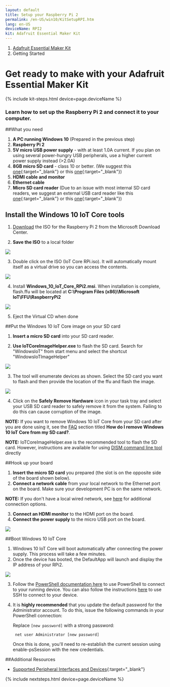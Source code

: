 ```yaml
---
layout: default
title: Setup your Raspberry Pi 2
permalink: /en-US/win10/KitSetupRPI.htm
lang: en-US
deviceName: RPI2
kit: Adafruit Essential Maker Kit
---
```

<ol class="breadcrumb">
  <li><a href="{{site.baseurl}}/{{page.lang}}/AdafruitMakerKit.htm">Adafruit Essential Maker Kit</a></li>
  <li class="active">Getting Started</li>
</ol>

<h1 class="maker-kit">Get ready to make with your Adafruit Essential Maker Kit</h1>

{% include kit-steps.html device=page.deviceName %}

<h3 class="maker-kit">Learn how to set up the Raspberry Pi 2 and connect it to your computer.</h3>

##What you need

1. **A PC running Windows 10** (Prepared in the previous step)
1. **Raspberry Pi 2**
1. **5V micro USB power supply** - with at least 1.0A current.
    If you plan on using several power-hungry USB peripherals, use a higher current power supply instead (>2.0A)
1. <a name="RPi2_SDcard"></a>**8GB micro SD card** - class 10 or better. (We suggest this [one](http://www.amazon.com/gp/product/B00IVPU786){:target="_blank"} or this [one](http://www.amazon.com/SanDisk-Ultra-Micro-SDHC-16GB/dp/9966573445){:target="_blank"})
1. **HDMI cable and monitor**
1. **Ethernet cable**
1. **Micro SD card reader** (Due to an issue with most internal SD card readers, we suggest an external USB card reader like this [one](http://www.amazon.com/dp/B009D79VH4){:target="_blank"} or this [one](http://www.amazon.com/dp/B0096FB5CW){:target="_blank"})

## Install the Windows 10 IoT Core tools

1. [Download](http://go.microsoft.com/fwlink/?LinkId=616847) the ISO for the Raspberry Pi 2 from the Microsoft Download Center.

2. **Save the ISO** to a local folder

  <img class="image-border" src="{{site.baseurl}}/images/SetupRPI/Iso.PNG">

3. Double click on the ISO (IoT Core RPi.iso). It will automatically mount itself as a virtual drive so you can access the contents.

  <img class="image-border" src="{{site.baseurl}}/images/SetupRPI/MSI.PNG">

4. Install **Windows_10_IoT_Core_RPi2.msi**. When installation is complete, flash.ffu will be located at **C:\Program Files (x86)\Microsoft IoT\FFU\RaspberryPi2**

  <img class="image-border" src="{{site.baseurl}}/images/SetupRPI/rpiffu.PNG">

5. Eject the Virtual CD when done

##Put the Windows 10 IoT Core image on your SD card

1. **Insert a micro SD card** into your SD card reader.

2. **Use IoTCoreImageHelper.exe** to flash the SD card. Search for "WindowsIoT" from start menu and select the shortcut "WindowsIoTImageHelper"

  <img src="{{site.baseurl}}/images/ImagerHelperSearch.PNG">

3. The tool will enumerate devices as shown.
  Select the SD card you want to flash and then provide the location of the ffu and flash the image.

  <img src="{{site.baseurl}}/images/SetupRPI/ImageHelper.PNG">

4. Click on the **Safely Remove Hardware** icon in your task tray and select your USB SD card reader to safely remove it from the system.  Failing to do this can cause corruption of the image.

  **NOTE:** If you want to remove Windows 10 IoT Core from your SD card after you are done using it, see the [FAQ]({{site.baseurl}}/{{page.lang}}/Faqs.htm) section titled **How do I remove Windows 10 IoT Core from my SD card?**.

  **NOTE:** IoTCoreImageHelper.exe is the recommended tool to flash the SD card. However, instructions are available for using [DISM command line tool]({{site.baseurl}}/{{page.lang}}/win10/samples/DISM.htm) directly

##Hook up your board

1. **Insert the micro SD card** you prepared (the slot is on the opposite side of the board shown below).
2. **Connect a network cable** from your local network to the Ethernet port on the board. Make sure your development PC is on the same network.

  **NOTE:** If you don't have a local wired network, see [here]({{site.baseurl}}/{{page.lang}}/win10/ConnectToDevice.htm) for additional connection options.

3. **Connect an HDMI monitor** to the HDMI port on the board.
4. **Connect the power supply** to the micro USB port on the board.

<img class="device-images" src="{{site.baseurl}}/images/rpi2.png">

##Boot Windows 10 IoT Core
1. Windows 10 IoT Core will boot automatically after connecting the power supply. This process will take a few minutes.
2. Once the device has booted, the DefaultApp will launch and display the IP address of your RPi2.

  <img class="device-images" src="{{site.baseurl}}/images/DefaultAppRpi2.png">

3. Follow the [PowerShell documentation here]({{site.baseurl}}/{{page.lang}}/win10/samples/PowerShell.htm) to use PowerShell to connect to your running device.  You can also follow the instructions [here]({{site.baseurl}}/{{page.lang}}/win10/samples/SSH.htm) to use SSH to connect to your device.
4. It is **highly recommended** that you update the default password for the Administrator account.
    To do this, issue the following commands in your PowerShell connection:

    Replace `[new password]` with a strong password:

        net user Administrator [new password]

    Once this is done, you'll need to re-establish the current session using enable-psSession with the new credentials.

##Additional Resources
* [Supported Peripheral Interfaces and Devices]({{site.baseurl}}/{{page.lang}}/win10/SupportedInterfaces.htm){:target="_blank"}

{% include nextsteps.html device=page.deviceName %}
